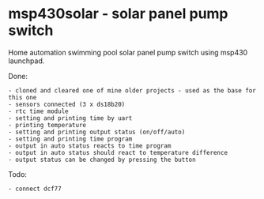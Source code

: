 msp430solar - solar panel pump switch
=====================================

Home automation swimming pool solar panel pump switch using msp430 launchpad.

Done:

	- cloned and cleared one of mine older projects - used as the base for this one
	- sensors connected (3 x ds18b20)
	- rtc time module
	- setting and printing time by uart
	- printing temperature
	- setting and printing output status (on/off/auto)
	- setting and printing time program
	- output in auto status reacts to time program
	- output in auto status should react to temperature difference
	- output status can be changed by pressing the button

Todo:

    - connect dcf77
